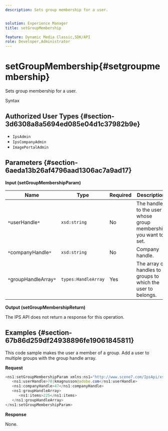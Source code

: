 ```yaml
---
description: Sets group membership for a user.


solution: Experience Manager
title: setGroupMembership

feature: Dynamic Media Classic,SDK/API
role: Developer,Administrator
---
```


# setGroupMembership{#setgroupmembership}

Sets group membership for a user.

 Syntax 

## Authorized User Types {#section-3d6308a8a5694ed085e04d1c37982b9e}

* `IpsAdmin` 
* `IpsCompanyAdmin` 
* `ImagePortalAdmin`

## Parameters {#section-6aeda13b26af4796aad1306ac7a9ad17}

**Input (setGroupMembershipParam)** 

|  Name  | Type  | Required  | Description  |
|---|---|---|---|
|  `*`userHandle`*`  | `xsd:string`  | No  | The handle to the user whose group membership you want to set.  |
|  `*`companyHandle`*`  | `xsd:string`  | No  | Company handle.  |
|  `*`groupHandleArray`*`  | `types:HandleArray`  | Yes  | The array of handles to groups to which the user to belongs.  |

**Output (setGroupMembershipReturn)**

The IPS API does not return a response for this operation.

## Examples {#section-67b86d259df24938896fe19061845811}

This code sample makes the user a member of a group. Add a user to multiple groups with the group handle array.

**Request** 

```java
<ns1:setGroupMembershipParam xmlns:ns1="http://www.scene7.com/IpsApi/xsd">
   <ns1:userHandle>70|kmagnusson@adobe.com</ns1:userHandle>
   <ns1:companyHandle>47</ns1:companyHandle>
   <ns1:groupHandleArray>
      <ns1:items>225</ns1:items>
   </ns1:groupHandleArray>
</ns1:setGroupMembershipParam>
```

**Response**

None. 
